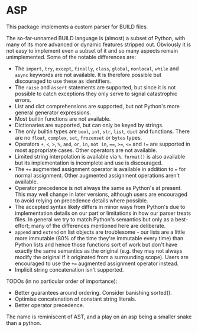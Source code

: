 ASP
===

This package implements a custom parser for BUILD files.

The so-far-unnamed BUILD language is (almost) a subset of Python,
with many of its more advanced or dynamic features stripped out. Obviously
it is not easy to implement even a subset of it and so many aspects
remain unimplemented. Some of the notable differences are:
 * The `import`, `try`, `except`, `finally`, `class`, `global`, `nonlocal`,
   `while` and `async` keywords are not available. It is therefore possible but
   discouraged to use these as identifiers.
 * The `raise` and `assert` statements are supported, but since it is not
   possible to catch exceptions they only serve to signal catastrophic errors.
 * List and dict comprehensions are supported, but not Python's more general
   generator expressions.
 * Most builtin functions are not available.
 * Dictionaries are supported, but can only be keyed by strings.
 * The only builtin types are `bool`, `int`, `str`, `list`, `dict` and functions.
   There are no `float`, `complex`, `set`, `frozenset` or `bytes` types.
 * Operators `+`, `<`, `>`, `%`, `and`, `or`, `in`, `not in`, `==`, `>=`,
   `<=` and `!=` are supported in most appropriate cases. Other operators
   are not available.
 * Limited string interpolation is available via `%`. `format()` is also available
   but its implementation is incomplete and use is discouraged.
 * The `+=` augmented assignment operator is available in addition to `=` for
   normal assignment. Other augmented assignment operations aren't available.
 * Operator precedence is not always the same as Python's at present.
   This may well change in later versions, although users are encouraged to
   avoid relying on precedence details where possible.
 * The accepted syntax likely differs in minor ways from Python's due to
   implementation details on our part or limitations in how our parser
   treats files. In general we try to match Python's semantics but only
   as a best-effort; many of the differences mentioned here are deliberate.
 * `append` and `extend` on list objects are troublesome - our lists are a little
   more immutable (80% of the time they're immutable every time) than Python lists
   and hence those functions sort of work but don't have exactly the same semantics
   as the original (e.g. they may not always modify the original if it originated
   from a surrounding scope).
   Users are encouraged to use the `+=` augmented assignment operator instead.
 * Implicit string concatenation isn't supported.

TODOs (in no particular order of importance):
 * Better guarantees around ordering. Consider banishing sorted().
 * Optimise concatenation of constant string literals.
 * Better operator precedence.

The name is reminiscent of AST, and a play on an asp being a smaller snake than a python.

